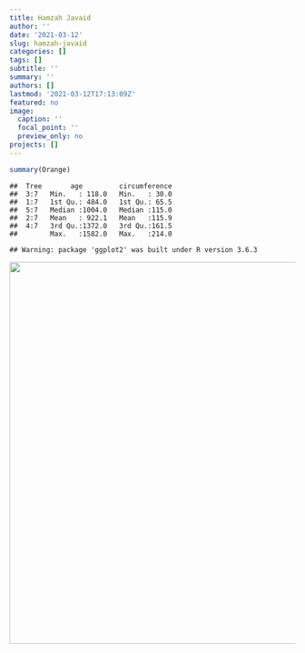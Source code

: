 ```yaml
---
title: Hamzah Javaid
author: ''
date: '2021-03-12'
slug: hamzah-javaid
categories: []
tags: []
subtitle: ''
summary: ''
authors: []
lastmod: '2021-03-12T17:13:09Z'
featured: no
image:
  caption: ''
  focal_point: ''
  preview_only: no
projects: []
---
```



```r
summary(Orange)
```

```
##  Tree       age         circumference  
##  3:7   Min.   : 118.0   Min.   : 30.0  
##  1:7   1st Qu.: 484.0   1st Qu.: 65.5  
##  5:7   Median :1004.0   Median :115.0  
##  2:7   Mean   : 922.1   Mean   :115.9  
##  4:7   3rd Qu.:1372.0   3rd Qu.:161.5  
##        Max.   :1582.0   Max.   :214.0
```





```
## Warning: package 'ggplot2' was built under R version 3.6.3
```

<img src="{{< blogdown/postref >}}index_files/figure-html/unnamed-chunk-2-1.png" width="672" />
